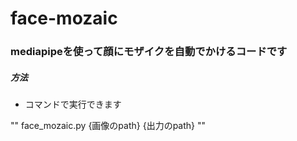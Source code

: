 # face-mozaic
### mediapipeを使って顔にモザイクを自動でかけるコードです
##### 方法

- コマンドで実行できます

""
face_mozaic.py {画像のpath} {出力のpath}
""
